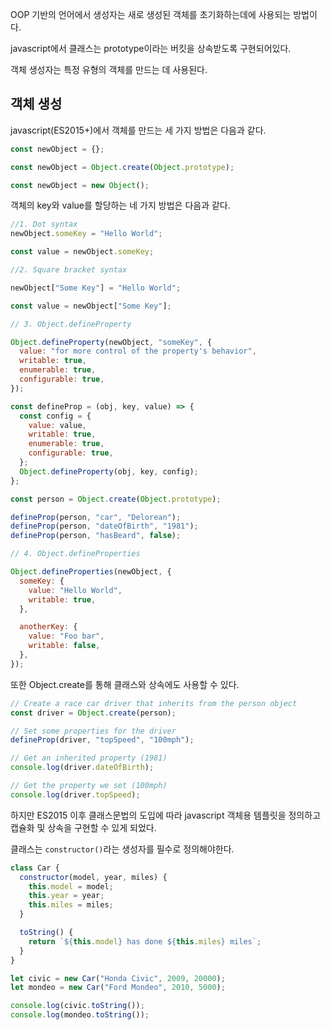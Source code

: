 OOP 기반의 언어에서 생성자는 새로 생성된 객체를 초기화하는데에 사용되는 방법이다.

javascript에서 클래스는 prototype이라는 버킷을 상속받도록 구현되어있다.

객체 생성자는 특정 유형의 객체를 만드는 데 사용된다.

## 객체 생성

javascript(ES2015+)에서 객체를 만드는 세 가지 방법은 다음과 같다.

```js
const newObject = {};

const newObject = Object.create(Object.prototype);

const newObject = new Object();
```

객체의 key와 value를 할당하는 네 가지 방법은 다음과 같다.

```js
//1. Dot syntax
newObject.someKey = "Hello World";

const value = newObject.someKey;

//2. Square bracket syntax

newObject["Some Key"] = "Hello World";

const value = newObject["Some Key"];

// 3. Object.defineProperty

Object.defineProperty(newObject, "someKey", {
  value: "for more control of the property's behavior",
  writable: true,
  enumerable: true,
  configurable: true,
});

const defineProp = (obj, key, value) => {
  const config = {
    value: value,
    writable: true,
    enumerable: true,
    configurable: true,
  };
  Object.defineProperty(obj, key, config);
};

const person = Object.create(Object.prototype);

defineProp(person, "car", "Delorean");
defineProp(person, "dateOfBirth", "1981");
defineProp(person, "hasBeard", false);

// 4. Object.defineProperties

Object.defineProperties(newObject, {
  someKey: {
    value: "Hello World",
    writable: true,
  },

  anotherKey: {
    value: "Foo bar",
    writable: false,
  },
});
```

또한 Object.create를 통해 클래스와 상속에도 사용할 수 있다.

```js
// Create a race car driver that inherits from the person object
const driver = Object.create(person);

// Set some properties for the driver
defineProp(driver, "topSpeed", "100mph");

// Get an inherited property (1981)
console.log(driver.dateOfBirth);

// Get the property we set (100mph)
console.log(driver.topSpeed);
```

하지만 ES2015 이후 클래스문법의 도입에 따라 javascript 객체용 템플릿을 정의하고 캡슐화 및 상속을 구현할 수 있게 되었다.

클래스는 `constructor()`라는 생성자를 필수로 정의해야한다.

```js
class Car {
  constructor(model, year, miles) {
    this.model = model;
    this.year = year;
    this.miles = miles;
  }

  toString() {
    return `${this.model} has done ${this.miles} miles`;
  }
}

let civic = new Car("Honda Civic", 2009, 20000);
let mondeo = new Car("Ford Mondeo", 2010, 5000);

console.log(civic.toString());
console.log(mondeo.toString());
```
